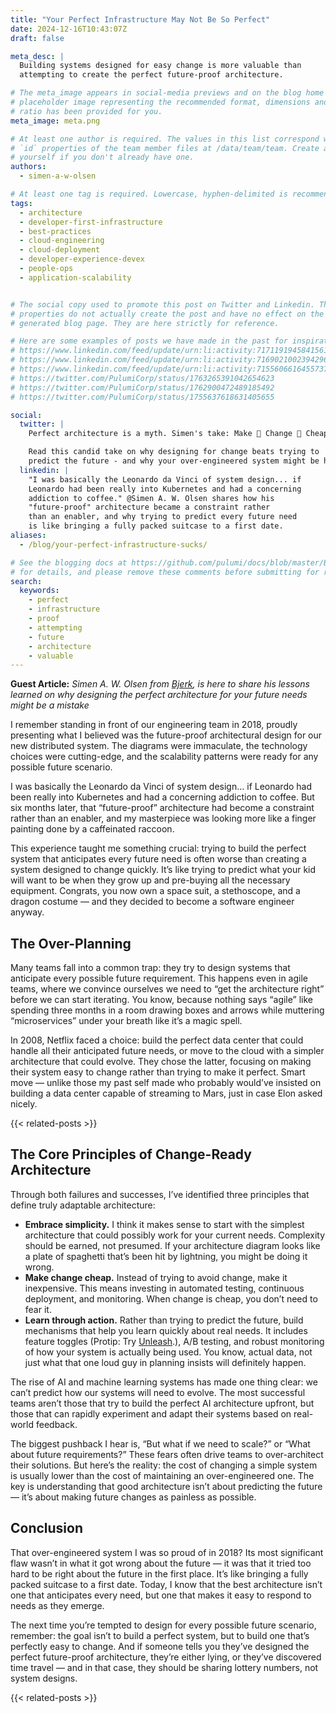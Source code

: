 ```yaml
---
title: "Your Perfect Infrastructure May Not Be So Perfect"
date: 2024-12-16T10:43:07Z
draft: false

meta_desc: |
  Building systems designed for easy change is more valuable than
  attempting to create the perfect future-proof architecture.

# The meta_image appears in social-media previews and on the blog home page. A
# placeholder image representing the recommended format, dimensions and aspect
# ratio has been provided for you.
meta_image: meta.png

# At least one author is required. The values in this list correspond with the
# `id` properties of the team member files at /data/team/team. Create a file for
# yourself if you don't already have one.
authors:
  - simen-a-w-olsen

# At least one tag is required. Lowercase, hyphen-delimited is recommended.
tags:
  - architecture
  - developer-first-infrastructure
  - best-practices
  - cloud-engineering
  - cloud-deployment
  - developer-experience-devex
  - people-ops
  - application-scalability


# The social copy used to promote this post on Twitter and Linkedin. These
# properties do not actually create the post and have no effect on the
# generated blog page. They are here strictly for reference.

# Here are some examples of posts we have made in the past for inspiration:
# https://www.linkedin.com/feed/update/urn:li:activity:7171191945841561601
# https://www.linkedin.com/feed/update/urn:li:activity:7169021002394296320
# https://www.linkedin.com/feed/update/urn:li:activity:7155606616455737345
# https://twitter.com/PulumiCorp/status/1763265391042654623
# https://twitter.com/PulumiCorp/status/1762900472489185492
# https://twitter.com/PulumiCorp/status/1755637618631405655

social:
  twitter: |
    Perfect architecture is a myth. Simen's take: Make 👏 Change 👏 Cheap 👏

    Read this candid take on why designing for change beats trying to
    predict the future - and why your over-engineered system might be holding you back.
  linkedin: |
    "I was basically the Leonardo da Vinci of system design... if
    Leonardo had been really into Kubernetes and had a concerning
    addiction to coffee." @Simen A. W. Olsen shares how his
    "future-proof" architecture became a constraint rather
    than an enabler, and why trying to predict every future need
    is like bringing a fully packed suitcase to a first date.
aliases:
  - /blog/your-perfect-infrastructure-sucks/

# See the blogging docs at https://github.com/pulumi/docs/blob/master/BLOGGING.md
# for details, and please remove these comments before submitting for review.
search:
  keywords:
    - perfect
    - infrastructure
    - proof
    - attempting
    - future
    - architecture
    - valuable
---
```


**Guest Article:** *Simen A. W. Olsen from [Bjerk](https://bjerk.io), is here to share his lessons learned on why designing the perfect architecture for your future needs might be a mistake*

I remember standing in front of our engineering team in 2018, proudly presenting what I believed was the future-proof architectural design for our new distributed system. The diagrams were immaculate, the technology choices were cutting-edge, and the scalability patterns were ready for any possible future scenario.

I was basically the Leonardo da Vinci of system design… if Leonardo had been really into Kubernetes and had a concerning addiction to coffee. But six months later, that “future-proof” architecture had become a constraint rather than an enabler, and my masterpiece was looking more like a finger painting done by a caffeinated raccoon.

<!--more-->

This experience taught me something crucial: trying to build the perfect system that anticipates every future need is often worse than creating a system designed to change quickly. It’s like trying to predict what your kid will want to be when they grow up and pre-buying all the necessary equipment. Congrats, you now own a space suit, a stethoscope, and a dragon costume — and they decided to become a software engineer anyway.

## The Over-Planning

Many teams fall into a common trap: they try to design systems that anticipate every possible future requirement. This happens even in agile teams, where we convince ourselves we need to “get the architecture right” before we can start iterating. You know, because nothing says “agile” like spending three months in a room drawing boxes and arrows while muttering “microservices” under your breath like it’s a magic spell.

In 2008, Netflix faced a choice: build the perfect data center that could handle all their anticipated future needs, or move to the cloud with a simpler architecture that could evolve. They chose the latter, focusing on making their system easy to change rather than trying to make it perfect. Smart move — unlike those my past self made who probably would’ve insisted on building a data center capable of streaming to Mars, just in case Elon asked nicely.

{{< related-posts >}}

## The Core Principles of Change-Ready Architecture

Through both failures and successes, I’ve identified three principles that define truly adaptable architecture:

- **Embrace simplicity.** I think it makes sense to start with the simplest architecture that could possibly work for your current needs. Complexity should be earned, not presumed. If your architecture diagram looks like a plate of spaghetti that’s been hit by lightning, you might be doing it wrong.
- **Make change cheap.** Instead of trying to avoid change, make it inexpensive. This means investing in automated testing, continuous deployment, and monitoring. When change is cheap, you don’t need to fear it.
- **Learn through action.** Rather than trying to predict the future, build mechanisms that help you learn quickly about real needs. It includes feature toggles (Protip: Try [Unleash][unleash].), A/B testing, and robust monitoring of how your system is actually being used. You know, actual data, not just what that one loud guy in planning insists will definitely happen.

[unleash]: https://www.getunleash.io/

The rise of AI and machine learning systems has made one thing clear: we can’t predict how our systems will need to evolve. The most successful teams aren’t those that try to build the perfect AI architecture upfront, but those that can rapidly experiment and adapt their systems based on real-world feedback.

The biggest pushback I hear is, “But what if we need to scale?” or “What about future requirements?” These fears often drive teams to over-architect their solutions. But here’s the reality: the cost of changing a simple system is usually lower than the cost of maintaining an over-engineered one. The key is understanding that good architecture isn’t about predicting the future — it’s about making future changes as painless as possible.

## Conclusion

That over-engineered system I was so proud of in 2018? Its most significant flaw wasn’t in what it got wrong about the future — it was that it tried too hard to be right about the future in the first place. It’s like bringing a fully packed suitcase to a first date. Today, I know that the best architecture isn’t one that anticipates every need, but one that makes it easy to respond to needs as they emerge.

The next time you’re tempted to design for every possible future scenario, remember: the goal isn’t to build a perfect system, but to build one that’s perfectly easy to change. And if someone tells you they’ve designed the perfect future-proof architecture, they’re either lying, or they’ve discovered time travel — and in that case, they should be sharing lottery numbers, not system designs.

{{< related-posts >}}
